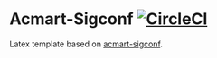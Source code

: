 # Acmart-Sigconf [![CircleCI](https://circleci.com/gh/ArmageddonKnight/Acmart-Sigconf.svg?style=svg)](https://circleci.com/gh/ArmageddonKnight/Acmart-Sigconf)

Latex template based on [acmart-sigconf](https://github.com/borisveytsman/acmart).
